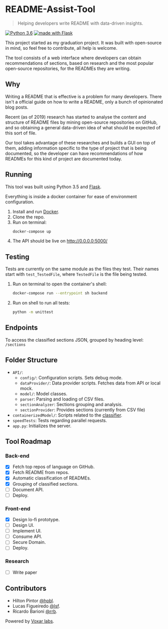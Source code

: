 # README-Assist-Tool
> Helping developers write README with data-driven insights.

[![Python 3.6](https://img.shields.io/badge/python-3.6-blue.svg)](https://www.python.org/downloads/release/python-360/)
<a href="http://flask.pocoo.org/"><img
   src="http://flask.pocoo.org/static/badges/made-with-flask-s.png"
   border="0"
   alt="made with Flask"
   title="made with Flask">
</a>

This project started as my graduation project. It was built with open-source in mind, so feel free to contribute, all help is welcome.

The tool consists of a web interface where developers can obtain recommendations of sections, based on research and the most popular open-source repositories, for the READMEs they are writing.


## Why
Writing a README that is effective is a problem for many developers. There isn't a official guide on how to write a README, only a bunch of opinionated blog posts.

Recent (as of 2019) research has started to analyse the content and structure of README files by mining open-source repositories on GitHub, and so obtaining a general data-driven idea of what should be expected of this sort of file.

Our tool takes advantage of these researches and builds a GUI on top of them, adding information specific to the type of project that is being documented, so the developer can have recommendations of how READMEs for this kind of project are documented today. 


## Running
This tool was built using Python 3.5 and [Flask](http://flask.pocoo.org/).
 
Everything is inside a docker container for ease of environment configuration.

1. Install and run [Docker](https://www.docker.com/products/docker-desktop).
2. Clone the repo.
3. Run on terminal:
    ````bash
    docker-compose up
    ````
4. The API should be live on http://0.0.0.0:5000/

## Testing
Tests are currently on the same module as the files they test. Their names start with `test_TestedFile`, where `TestedFile` is the file being tested.

1. Run on terminal to open the container's shell:
    ```bash
    docker-compose run --entrypoint sh backend
    ```
2. Run on shell to run all tests:
    ````bash
    python -m unittest
    ````
    
## Endpoints
To access the classified sections JSON, grouped by heading level: `/sections`


## Folder Structure
- `API/`:
    - `config/`: Configuration scripts. Sets debug mode.
    - `dataProvider/`: Data provider scripts. Fetches data from API or local mock.
    - `model/`: Model classes.
    - `parser`: Parsing and loading of CSV files.
    - `sectionAnalyzer`: Sections grouping and analysis.
    - `sectionProvider`: Provides sections (currently from CSV file)
- `containerizedModel/`: Scripts related to the [classifier](https://github.com/hpbl/readmeclassifier).
- `speedTests`: Tests regarding parallel requests.
-  `app.py`: Initializes the server.



## Tool Roadmap

### Back-end
- [x] Fetch top repos of language on GitHub.
- [x] Fetch README from repos.
- [x] Automatic classification of READMEs.
- [x] Grouping of classified sections.
- [ ] Document API.
- [ ] Deploy.

### Front-end
- [x] Design lo-fi prototype.
- [ ] Design UI.
- [ ] Implement UI.
- [ ] Consume API.
- [ ] Secure Domain.
- [ ] Deploy.

### Research
- [ ] Write paper


## Contributors
- Hilton Pintor [@hpbl](mailto:hpbl@cin.ufpe.br).
- Lucas Figueiredo [@lsf](mailto:lsf@cin.ufpe.br).
- Ricardo Barioni [@rrb](mailto:rrb@cin.ufpe.br).

Powered by [Voxar labs](cin.ufpe.br/~voxarlabs).
